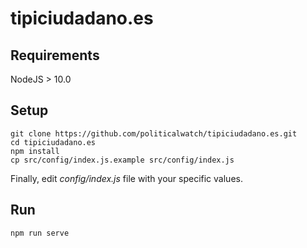 tipiciudadano.es
=============

## Requirements

NodeJS > 10.0

## Setup

```
git clone https://github.com/politicalwatch/tipiciudadano.es.git
cd tipiciudadano.es
npm install
cp src/config/index.js.example src/config/index.js
```

Finally, edit *config/index.js* file with your specific values.


## Run

```
npm run serve
```
